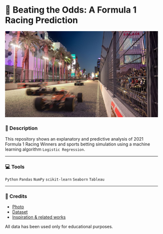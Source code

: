 # :car: Beating the Odds: A Formula 1 Racing Prediction
![](./Images/f1.jpeg)


### :green_book: Description
This repository shows an explanatory and predictive analysis of 2021 Formula 1 Racing Winners and sports betting simulation using a machine learning algorithm `Logistic Regression`.

---
### :computer: Tools
`Python` `Pandas` `NumPy` `scikit-learn` `Seaborn` `Tableau`


---
### :page_with_curl: Credits
- [Photo](https://f1experiences.com/de/blog/formula-1-to-race-in-las-vegas-from-2023)
- [Dataset](https://www.kaggle.com/datasets/rohanrao/formula-1-world-championship-1950-2020)
- [Inspiration & related works](https://towardsdatascience.com/formula-1-race-predictor-5d4bfae887da)

All data has been used only for educational purposes.
